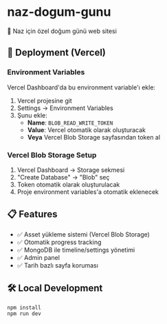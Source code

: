 # naz-dogum-gunu

🎉 Naz için özel doğum günü web sitesi

## 🚀 Deployment (Vercel)

### Environment Variables

Vercel Dashboard'da bu environment variable'ı ekle:

1. Vercel projesine git
2. Settings → Environment Variables
3. Şunu ekle:
   - **Name**: `BLOB_READ_WRITE_TOKEN`
   - **Value**: Vercel otomatik olarak oluşturacak
   - **Veya** Vercel Blob Storage sayfasından token al

### Vercel Blob Storage Setup

1. Vercel Dashboard → Storage sekmesi
2. "Create Database" → "Blob" seç
3. Token otomatik olarak oluşturulacak
4. Proje environment variables'a otomatik eklenecek

## 📋 Features

- ✅ Asset yükleme sistemi (Vercel Blob Storage)
- ✅ Otomatik progress tracking
- ✅ MongoDB ile timeline/settings yönetimi
- ✅ Admin panel
- ✅ Tarih bazlı sayfa koruması

## 🛠️ Local Development

```bash
npm install
npm run dev
```


